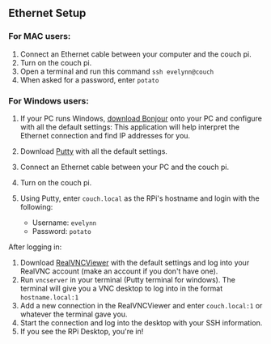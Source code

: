 ## Ethernet Setup

### For MAC users:

1. Connect an Ethernet cable between your computer and the couch pi.
2. Turn on the couch pi.
3. Open a terminal and run this command 
    `ssh evelynn@couch`
4. When asked for a password, enter `potato`

### For Windows users:

1. If your PC runs Windows, [download Bonjour](https://support.apple.com/kb/DL999?locale=en_US) onto your PC and configure with all the default settings: This application will help interpret the Ethernet connection and find IP addresses for you. 
2. Download [Putty](https://www.putty.org/) with all the default settings.
3. Connect an Ethernet cable between your PC and the couch pi.
4. Turn on the couch pi.
5. Using Putty, enter `couch.local` as the RPi's hostname and login with the following:

    - Username: `evelynn`
    - Password: `potato`

After logging in:
1. Download [RealVNCViewer](https://www.realvnc.com/en/connect/download/viewer/) with the default settings and log into your RealVNC account (make an account if you don't have one).
2. Run `vncserver` in your terminal (Putty terminal for windows). The terminal will give you a VNC desktop to log into in the format `hostname.local:1`
3. Add a new connection in the RealVNCViewer and enter `couch.local:1` or whatever the terminal gave you.
4. Start the connection and log into the desktop with your SSH information. 
5. If you see the RPi Desktop, you're in!